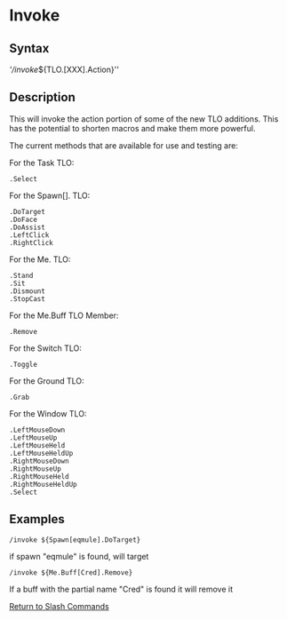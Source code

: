 # Invoke

## Syntax

_'/invoke_${TLO.\[XXX\].Action}''

## Description

This will invoke the action portion of some of the new TLO additions. This has the potential to shorten macros and make them more powerful.

The current methods that are available for use and testing are:

For the Task TLO:

`.Select`

For the Spawn\[\]. TLO:

`.DoTarget`  
`.DoFace`  
`.DoAssist`  
`.LeftClick`  
`.RightClick`

For the Me. TLO:

`.Stand`  
`.Sit`  
`.Dismount`  
`.StopCast`

For the Me.Buff TLO Member:

`.Remove`

For the Switch TLO:

`.Toggle`

For the Ground TLO:

`.Grab`

For the Window TLO:

`.LeftMouseDown`  
`.LeftMouseUp`  
`.LeftMouseHeld`  
`.LeftMouseHeldUp`  
`.RightMouseDown`  
`.RightMouseUp`  
`.RightMouseHeld`  
`.RightMouseHeldUp`  
`.Select`

## Examples

`/invoke ${Spawn[eqmule].DoTarget}`

if spawn "eqmule" is found, will target

`/invoke ${Me.Buff[Cred].Remove}`

If a buff with the partial name "Cred" is found it will remove it

[Return to Slash Commands](../slash-commands/)

